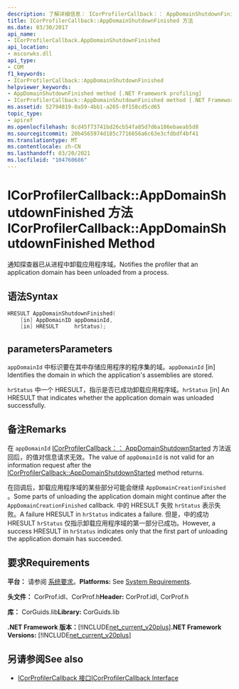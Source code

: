 ```yaml
---
description: 了解详细信息： ICorProfilerCallback：： AppDomainShutdownFinished 方法
title: ICorProfilerCallback::AppDomainShutdownFinished 方法
ms.date: 03/30/2017
api_name:
- ICorProfilerCallback.AppDomainShutdownFinished
api_location:
- mscorwks.dll
api_type:
- COM
f1_keywords:
- ICorProfilerCallback::AppDomainShutdownFinished
helpviewer_keywords:
- AppDomainShutdownFinished method [.NET Framework profiling]
- ICorProfilerCallback::AppDomainShutdownFinished method [.NET Framework profiling]
ms.assetid: 52794819-0a59-4bb1-a265-0f158cd5cd65
topic_type:
- apiref
ms.openlocfilehash: 8cd45f73741bd26cb54fa85d7d6a186ebaeab5d8
ms.sourcegitcommit: 20b4565974d185c7716656a6c63e3cfdbdf4bf41
ms.translationtype: MT
ms.contentlocale: zh-CN
ms.lasthandoff: 03/20/2021
ms.locfileid: "104760686"
---
```

# <a name="icorprofilercallbackappdomainshutdownfinished-method"></a><span data-ttu-id="2f126-103">ICorProfilerCallback::AppDomainShutdownFinished 方法</span><span class="sxs-lookup"><span data-stu-id="2f126-103">ICorProfilerCallback::AppDomainShutdownFinished Method</span></span>

<span data-ttu-id="2f126-104">通知探查器已从进程中卸载应用程序域。</span><span class="sxs-lookup"><span data-stu-id="2f126-104">Notifies the profiler that an application domain has been unloaded from a process.</span></span>  
  
## <a name="syntax"></a><span data-ttu-id="2f126-105">语法</span><span class="sxs-lookup"><span data-stu-id="2f126-105">Syntax</span></span>  
  
```cpp  
HRESULT AppDomainShutdownFinished(  
    [in] AppDomainID appDomainId,  
    [in] HRESULT     hrStatus);  
```  
  
## <a name="parameters"></a><span data-ttu-id="2f126-106">parameters</span><span class="sxs-lookup"><span data-stu-id="2f126-106">Parameters</span></span>

<span data-ttu-id="2f126-107">`appDomainId` 中标识要在其中存储应用程序的程序集的域。</span><span class="sxs-lookup"><span data-stu-id="2f126-107">`appDomainId` [in] Identifies the domain in which the application's assemblies are stored.</span></span>

<span data-ttu-id="2f126-108">`hrStatus` 中一个 HRESULT，指示是否已成功卸载应用程序域。</span><span class="sxs-lookup"><span data-stu-id="2f126-108">`hrStatus` [in] An HRESULT that indicates whether the application domain was unloaded successfully.</span></span>

## <a name="remarks"></a><span data-ttu-id="2f126-109">备注</span><span class="sxs-lookup"><span data-stu-id="2f126-109">Remarks</span></span>  

 <span data-ttu-id="2f126-110">在 `appDomainId` [ICorProfilerCallback：： AppDomainShutdownStarted](icorprofilercallback-appdomainshutdownstarted-method.md) 方法返回后，的值对信息请求无效。</span><span class="sxs-lookup"><span data-stu-id="2f126-110">The value of `appDomainId` is not valid for an information request after the [ICorProfilerCallback::AppDomainShutdownStarted](icorprofilercallback-appdomainshutdownstarted-method.md) method returns.</span></span>  
  
 <span data-ttu-id="2f126-111">在回调后，卸载应用程序域的某些部分可能会继续 `AppDomainCreationFinished` 。</span><span class="sxs-lookup"><span data-stu-id="2f126-111">Some parts of unloading the application domain might continue after the `AppDomainCreationFinished` callback.</span></span> <span data-ttu-id="2f126-112">中的 HRESULT 失败 `hrStatus` 表示失败。</span><span class="sxs-lookup"><span data-stu-id="2f126-112">A failure HRESULT in `hrStatus` indicates a failure.</span></span> <span data-ttu-id="2f126-113">但是，中的成功 HRESULT `hrStatus` 仅指示卸载应用程序域的第一部分已成功。</span><span class="sxs-lookup"><span data-stu-id="2f126-113">However, a success HRESULT in `hrStatus` indicates only that the first part of unloading the application domain has succeeded.</span></span>  
  
## <a name="requirements"></a><span data-ttu-id="2f126-114">要求</span><span class="sxs-lookup"><span data-stu-id="2f126-114">Requirements</span></span>  

 <span data-ttu-id="2f126-115">**平台：** 请参阅 [系统要求](../../get-started/system-requirements.md)。</span><span class="sxs-lookup"><span data-stu-id="2f126-115">**Platforms:** See [System Requirements](../../get-started/system-requirements.md).</span></span>  
  
 <span data-ttu-id="2f126-116">**头文件：** CorProf.idl、CorProf.h</span><span class="sxs-lookup"><span data-stu-id="2f126-116">**Header:** CorProf.idl, CorProf.h</span></span>  
  
 <span data-ttu-id="2f126-117">**库：** CorGuids.lib</span><span class="sxs-lookup"><span data-stu-id="2f126-117">**Library:** CorGuids.lib</span></span>  
  
 <span data-ttu-id="2f126-118">**.NET Framework 版本：**[!INCLUDE[net_current_v20plus](../../../../includes/net-current-v20plus-md.md)]</span><span class="sxs-lookup"><span data-stu-id="2f126-118">**.NET Framework Versions:** [!INCLUDE[net_current_v20plus](../../../../includes/net-current-v20plus-md.md)]</span></span>  
  
## <a name="see-also"></a><span data-ttu-id="2f126-119">另请参阅</span><span class="sxs-lookup"><span data-stu-id="2f126-119">See also</span></span>

- [<span data-ttu-id="2f126-120">ICorProfilerCallback 接口</span><span class="sxs-lookup"><span data-stu-id="2f126-120">ICorProfilerCallback Interface</span></span>](icorprofilercallback-interface.md)
